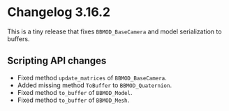 # Changelog 3.16.2
This is a tiny release that fixes `BBMOD_BaseCamera` and model serialization to buffers.

## Scripting API changes
* Fixed method `update_matrices` of `BBMOD_BaseCamera`.
* Added missing method `ToBuffer` to `BBMOD_Quaternion`.
* Fixed method `to_buffer` of `BBMOD_Model`.
* Fixed method `to_buffer` of `BBMOD_Mesh`.
